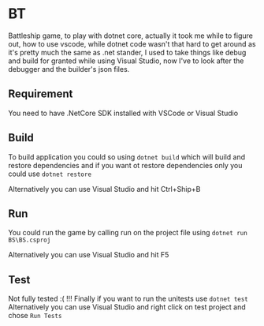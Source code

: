 # BT
Battleship game, to play with dotnet core, actually it took me while to figure out, how to use vscode, while dotnet code wasn't that hard to get around as it's pretty much the same as .net stander, I used to take things like debug and build for granted while using Visual Studio, now I've to look after the debugger and the builder's json files. 


## Requirement 
You need to have .NetCore SDK installed with VSCode or Visual Studio 

## Build
To build application you could so using `dotnet build`  which will build and restore dependencies and if you want ot restore dependencies only you could use `dotnet restore` 

Alternatively you can use Visual Studio and hit Ctrl+Ship+B

## Run 
You could run the game by calling run on the project file using `dotnet run BS\BS.csproj`

Alternatively you can use Visual Studio and hit F5

## Test
Not fully tested :( !!!
Finally if you want to run the unitests use `dotnet test`
Alternatively you can use Visual Studio and right click on test project and chose `Run Tests`
